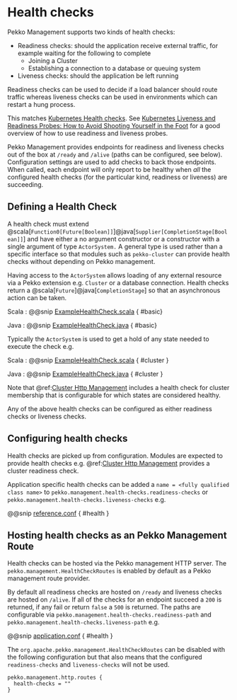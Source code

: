 # Health checks

Pekko Management supports two kinds of health checks:

* Readiness checks: should the application receive external traffic, for example waiting for the following to complete
    * Joining a Cluster
    * Establishing a connection to a database or queuing system
* Liveness checks: should the application be left running 

Readiness checks can be used to decide if a load balancer should route traffic whereas liveness checks can be used in environments which can restart a hung process.

This matches [Kubernetes Health checks](https://kubernetes.io/docs/tasks/configure-pod-container/configure-liveness-readiness-probes/). 
See [Kubernetes Liveness and Readiness Probes: How to Avoid Shooting Yourself in the Foot](https://blog.colinbreck.com/kubernetes-liveness-and-readiness-probes-how-to-avoid-shooting-yourself-in-the-foot/) for a
good overview of how to use readiness and liveness probes.

Pekko Management provides endpoints for readiness and liveness checks out of the box at `/ready` and `/alive` (paths can be configured, see below).
Configuration settings are used to add checks to back those endpoints. When called, each endpoint will only report to be healthy when
*all* the configured health checks (for the particular kind, readiness or liveness) are succeeding.

## Defining a Health Check

A health check must extend @scala[`Function0[Future[Boolean]]`]@java[`Supplier[CompletionStage[Boolean]]`] and have either a no argument constructor or a constructor
with a single argument of type `ActorSystem.` A general type is used rather than a specific interface so that modules such as `pekko-cluster` can 
provide health checks without depending on Pekko management.

Having access to the `ActorSystem` allows loading of any external resource via a Pekko extension e.g. `Cluster` or a database connection. Health checks
return a @scala[`Future`]@java[`CompletionStage`] so that an asynchronous action can be taken.

Scala
: @@snip [ExampleHealthCheck.scala](/management/src/test/scala/doc/org/apache/pekko/management/ExampleHealthCheck.scala)  { #basic}

Java
: @@snip [ExampleHealthCheck.java](/management/src/test/java/jdoc/org/apache/pekko/management/BasicHealthCheck.java)  { #basic}


Typically the `ActorSystem` is used to get a hold of any state needed to execute the check e.g.

Scala
: @@snip [ExampleHealthCheck.scala](/management/src/test/scala/doc/org/apache/pekko/management/ExampleHealthCheck.scala)  { #cluster }

Java
: @@snip [ExampleHealthCheck.java](/management/src/test/java/jdoc/org/apache/pekko/management/ClusterCheck.java)  { #cluster }

Note that @ref:[Cluster Http Management](cluster-http-management.md) includes a health check for cluster membership that is configurable for which states are considered healthy.

Any of the above health checks can be configured as either readiness checks or liveness checks. 

## Configuring health checks

Health checks are picked up from configuration. Modules are expected to provide health checks e.g. @ref:[Cluster Http Management](cluster-http-management.md) provides a cluster readiness check.

Application specific health checks can be added a `name = <fully qualified class name>` to `pekko.management.health-checks.readiness-checks` or `pekko.management.health-checks.liveness-checks` e.g.

@@snip [reference.conf](/management-cluster-http/src/main/resources/reference.conf)  { #health }

## Hosting health checks as an Pekko Management Route

Health checks can be hosted via the Pekko management HTTP server. The `pekko.management.HealthCheckRoutes` is enabled
by default as a Pekko management route provider.

By default all readiness checks are hosted on `/ready` and liveness checks are hosted on `/alive`. If all of the checks
for an endpoint succeed a `200` is returned, if any fail or return `false` a `500` is returned. The paths are
configurable via `pekko.management.health-checks.readiness-path` and `pekko.management.health-checks.liveness-path` e.g.

@@snip [application.conf](/integration-test/local/src/main/resources/application.conf)  { #health }

The `org.apache.pekko.management.HealthCheckRoutes` can be disabled with the following configuration but that also
means that the configured `readiness-checks` and `liveness-checks` will not be used.

```
pekko.management.http.routes {
  health-checks = ""
}
```




